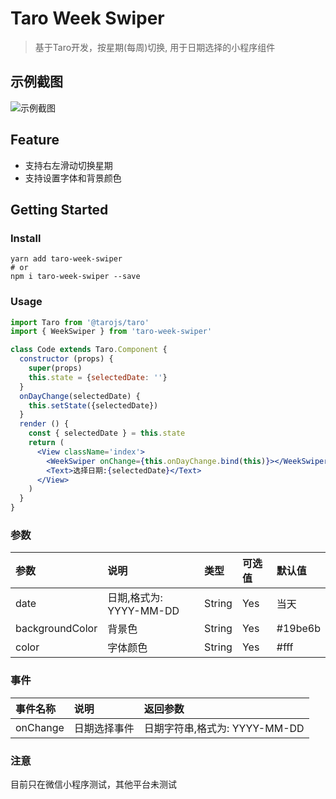 Taro Week Swiper
=========

> 基于Taro开发，按星期(每周)切换, 用于日期选择的小程序组件

## 示例截图

![示例截图](https://tva1.sinaimg.cn/large/008eGmZEgy1gnf3w4i6zfj30u01t077v.jpg)

## Feature

* 支持右左滑动切换星期
* 支持设置字体和背景颜色

## Getting Started

### Install

```
yarn add taro-week-swiper
# or
npm i taro-week-swiper --save
```

### Usage

```jsx
import Taro from '@tarojs/taro'
import { WeekSwiper } from 'taro-week-swiper'

class Code extends Taro.Component {
  constructor (props) {
    super(props)
    this.state = {selectedDate: ''}
  }
  onDayChange(selectedDate) {
    this.setState({selectedDate})
  }
  render () {
    const { selectedDate } = this.state
    return (
      <View className='index'>
        <WeekSwiper onChange={this.onDayChange.bind(this)}></WeekSwiper>
        <Text>选择日期:{selectedDate}</Text>
      </View>
    )
  }
}
```

### 参数

| 参数                       | 说明           | 类型    | 可选值 | 默认值  |
| :------------------------- | :------------- | :------ | :----- | :------ |
| date                 | 日期,格式为: YYYY-MM-DD       | String  | Yes      | 当天      | 
| backgroundColor                      | 背景色       | String  | Yes      | #19be6b       |
| color                      | 字体颜色       | String  | Yes      | #fff |

### 事件

| 事件名称 | 说明             | 返回参数   |
| :------- | :--------------- | :--------- |
| onChange   | 日期选择事件   | 日期字符串,格式为: YYYY-MM-DD |

### 注意

目前只在微信小程序测试，其他平台未测试